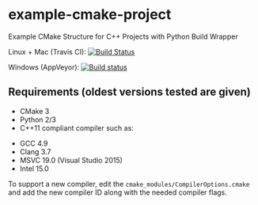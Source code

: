 # example-cmake-project

Example CMake Structure for C++ Projects with Python Build Wrapper

Linux + Mac (Travis CI): [![Build Status](https://travis-ci.org/calebwherry/example-cmake-project.svg?branch=master)](https://travis-ci.org/calebwherry/example-cmake-project)

Windows (AppVeyor): [![Build status](https://ci.appveyor.com/api/projects/status/41xl917ixa8olab4?svg=true)](https://ci.appveyor.com/project/calebwherry/example-cmake-project)

## Requirements (oldest versions tested are given)

* CMake 3
* Python 2/3
* C++11 compliant compiler such as:
 + GCC 4.9
 + Clang 3.7
 + MSVC 19.0 (Visual Studio 2015)
 + Intel 15.0

To support a new compiler, edit the `cmake_modules/CompilerOptions.cmake` and add the new compiler ID along with the needed compiler flags.
